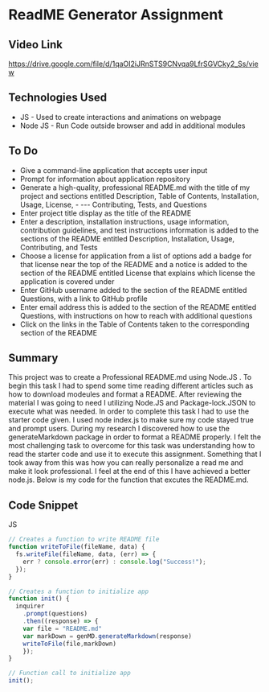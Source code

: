 # ReadME Generator Assignment

## Video Link
https://drive.google.com/file/d/1qaOI2iJRnSTS9CNvqa9LfrSGVCky2_Ss/view

## Technologies Used
- JS - Used to create interactions and animations on webpage
- Node JS - Run Code outside browser and add in additional modules

## To Do
- Give a command-line application that accepts user input
- Prompt for information about application repository
- Generate a high-quality, professional README.md with the title of my project and sections entitled Description, Table of Contents, Installation, Usage, License, - --- Contributing, Tests, and Questions
- Enter project title display as the title of the README
- Enter a description, installation instructions, usage information, contribution guidelines, and test instructions information is added to the sections of the README   entitled Description, Installation, Usage, Contributing, and Tests
- Choose a license for application from a list of options add a badge for that license near the top of the README and a notice is added to the section of the README     entitled License that explains which license the application is covered under
- Enter GitHub username added to the section of the README entitled Questions, with a link to GitHub profile
- Enter email address this is added to the section of the README entitled Questions, with instructions on how to reach with additional questions
- Click on the links in the Table of Contents taken to the corresponding section of the README


## Summary 
This project was to create a Professional README.md using Node.JS . To begin this task I had to spend some time reading different articles such as how to download modeules and format a README. After reviewing the material I was going to need I utilizing Node.JS and Package-lock.JSON to execute what was needed. In order to complete this task I had to use the starter code given. I used node index.js to make sure my code stayed true and prompt users. During my research I discovered how to use the generateMarkdown package in order to format a README properly. I felt the most challenging task to overcome for this task was understanding how to read the starter code and use it to execute this assignment. Something that I took away from this was how you can really personalize a read me and make it look professional. I feel at the end of this I have achieved a better node.js. Below is my code for the function that excutes the README.md.

## Code Snippet
JS
```js
// Creates a function to write README file
function writeToFile(fileName, data) {
  fs.writeFile(fileName, data, (err) => {
    err ? console.error(err) : console.log("Success!");
  });
}

// Creates a function to initialize app
function init() {
  inquirer
    .prompt(questions)
    .then((response) => {
    var file = "README.md"
    var markDown = genMD.generateMarkdown(response)
    writeToFile(file,markDown)      
    });
}

// Function call to initialize app
init();
```
